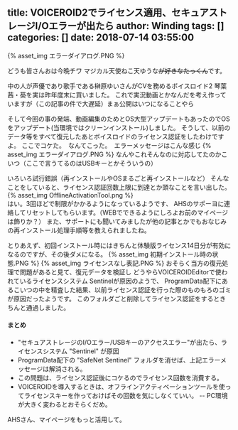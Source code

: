 title: VOICEROID2でライセンス適用、セキュアストレージI/Oエラーが出たら
author: Winding
tags: []
categories: []
date: 2018-07-14 03:55:00
---
{% asset_img エラーダイアログ.PNG %}

どうも皆さんおは今晩チワ
マジカル天使ねこ天ゆうな<s>が好きなたっくん</s>です。
<!-- more -->

中の人が<!--エロゲ他-->声優であり歌手である榊原ゆいさんがCVを務めるボイスロイド2 琴葉茜・葵を実は昨年度末に買いました。
これで実況動画とかなんだを考え作っていますが（この記事の件で大遅延）まぁ公開はいつになることやら

そして今回の事の発端、動画編集のためとOS大型アップデートもあったのでOSをアップデート(当環境ではクリーンインストール)しました。
そうして、以前のデータ等をすべて復元したあとボイスロイドのライセンス認証をしたわけですよ。
ここでコケた。　なんてこった。　エラーメッセージはこんな感じ
{% asset_img エラーダイアログ.PNG %}
なんやこれそんなのに対応してたのかこいつ（ここで言うてるのはUSBキーとかそういうの）

いろいろ試行錯誤（再インストールやOSまるごと再インストールなど）
そんなことをしていると、ライセンス認証回数上限に到達とか頭なことを言い出した。
{% asset_img OfflineActivationTool.png %}<br>
はい。3回ほどで制限がかかるようになっているようです、
AHSのサポーヨに連絡してリセットしてもらいます。（WEBでできるようにしろよお前のマイページは飾りか？）
また、サポートにも聞いてみましたが他の記事とかでもおなじみの再インストール処理手順等を教えられましたね。

とりあえず、初回インストール時にはきちんと体験版ライセンス14日分が有効になるのですが、その後ダメになる。
{% asset_img 初期インストール時の状態.PNG %}
{% asset_img ライセンスなし表記.PNG %}
おそらく当方の復元処理で問題があると見て、復元データを検証し
どうやらVOICEROIDEditorで使われているライセンスシステム Sentinelが原因のようで、
ProgramData配下にあるこいつの中を精査した結果、以前ライセンス認証を行った際のものもろのゴミが原因だったようです。
このフォルダごと削除してライセンス認証をするときちんと通過しました。

#### まとめ

- "セキュアストレージのI/Oエラー/USBキーのアクセスエラー"が出たら、ライセンスシステム "Sentinel" が原因
- ProgramData配下の "SafeNet Sentinel" フォルダを消せば、上記エラーメッセージは解消される。
- この問題は、ライセンス認証後にコケるのでライセンス回数を消費する。
- VOICEROIDを導入するときは、オフラインアクティベーションツールを使ってライセンスキーを作っておけばその回数を気にしなくていい。
-- PC環境が大きく変わるとおそらくだめ。

AHSさん、マイページをもっと活用して。


<!-- MEMO 


暫定ライセンス認証エラー
https://writer.hateblo.jp/entry/2017/06/09/222237

https://togetter.com/li/1035806

-->